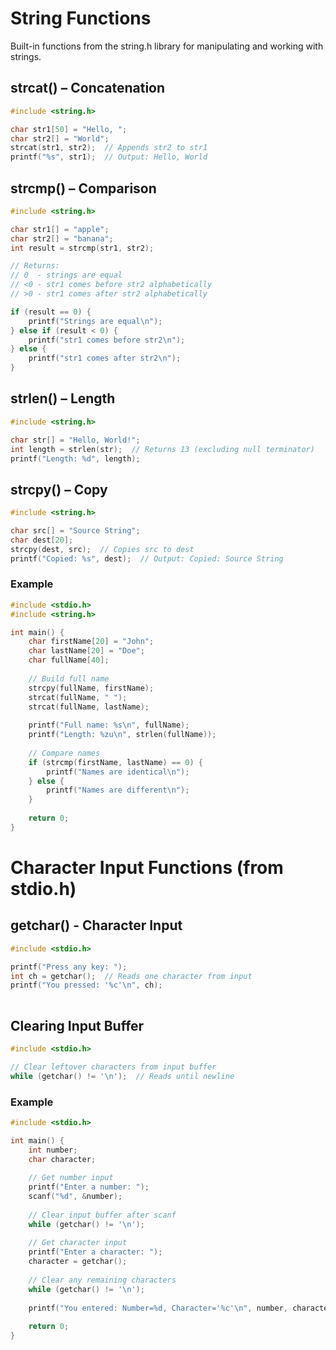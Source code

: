 # String Functions

Built-in functions from the string.h library for manipulating and working with strings.

## strcat() – Concatenation

```c
#include <string.h>

char str1[50] = "Hello, ";
char str2[] = "World";
strcat(str1, str2);  // Appends str2 to str1
printf("%s", str1);  // Output: Hello, World

```

## strcmp() – Comparison
```c
#include <string.h>

char str1[] = "apple";
char str2[] = "banana";
int result = strcmp(str1, str2);

// Returns: 
// 0  - strings are equal
// <0 - str1 comes before str2 alphabetically  
// >0 - str1 comes after str2 alphabetically

if (result == 0) {
    printf("Strings are equal\n");
} else if (result < 0) {
    printf("str1 comes before str2\n");
} else {
    printf("str1 comes after str2\n");
}

```

## strlen() – Length
```c
#include <string.h>

char str[] = "Hello, World!";
int length = strlen(str);  // Returns 13 (excluding null terminator)
printf("Length: %d", length);

```

## strcpy() – Copy
```c
#include <string.h>

char src[] = "Source String";
char dest[20];
strcpy(dest, src);  // Copies src to dest
printf("Copied: %s", dest);  // Output: Copied: Source String

```

### Example
```c
#include <stdio.h>
#include <string.h>

int main() {
    char firstName[20] = "John";
    char lastName[20] = "Doe";
    char fullName[40];
    
    // Build full name
    strcpy(fullName, firstName);
    strcat(fullName, " ");
    strcat(fullName, lastName);
    
    printf("Full name: %s\n", fullName);
    printf("Length: %zu\n", strlen(fullName));
    
    // Compare names
    if (strcmp(firstName, lastName) == 0) {
        printf("Names are identical\n");
    } else {
        printf("Names are different\n");
    }
    
    return 0;
}

```

# Character Input Functions (from stdio.h)

## getchar() - Character Input
```c
#include <stdio.h>

printf("Press any key: ");
int ch = getchar();  // Reads one character from input
printf("You pressed: '%c'\n", ch);
    
```

## Clearing Input Buffer
```c
#include <stdio.h>

// Clear leftover characters from input buffer
while (getchar() != '\n');  // Reads until newline

```

### Example
```c
#include <stdio.h>

int main() {
    int number;
    char character;
    
    // Get number input
    printf("Enter a number: ");
    scanf("%d", &number);
    
    // Clear input buffer after scanf
    while (getchar() != '\n');
    
    // Get character input
    printf("Enter a character: ");
    character = getchar();
    
    // Clear any remaining characters
    while (getchar() != '\n');
    
    printf("You entered: Number=%d, Character='%c'\n", number, character);
    
    return 0;
}

```
